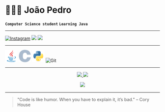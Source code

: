 # 👩🏻‍💻 João Pedro

**`Computer Science student`** **`Learning Java`**

---

  [![Instagram](https://img.shields.io/badge/-@pedrooliv.sz-E4405F?style=for-the-badge&logo=instagram&logoColor=white)](https://instagram.com/pedrooliv.sz)
  <a href = "mailto:pedrooliv.szz@gmail.com"><img src="https://img.shields.io/badge/-Gmail-%23333?style=for-the-badge&logo=gmail&logoColor=white" target="_blank"></a>
  <a href="https://www.linkedin.com/in/pedrooliv-sz" target="_blank"><img src="https://img.shields.io/badge/-LinkedIn-%230077B5?style=for-the-badge&logo=linkedin&logoColor=white" target="_blank"></a> 

---

<p align="left">
  <img src="https://raw.githubusercontent.com/devicons/devicon/master/icons/java/java-original.svg" alt="Java" width="40" height="40"/>
  <img src="https://raw.githubusercontent.com/devicons/devicon/master/icons/c/c-original.svg" alt="C" width="40" height="40"/>
  <img src="https://raw.githubusercontent.com/devicons/devicon/master/icons/python/python-original.svg" alt="Python" width="40" height="40"/>
  <img src="https://www.vectorlogo.zone/logos/git-scm/git-scm-icon.svg" alt="Git" width="40" height="40"/>
</p>

---

<div align="center">
  <a href="https://github.com/pedroolivsz">
    <img height="150em" src="https://github-readme-stats.vercel.app/api?username=pedroolivsz&show_icons=true&theme=radical" />
    <img height="150em" src="https://github-readme-streak-stats.herokuapp.com/?user=pedroolivsz&theme=radical" />
  </a>
</div>

<p align="center">
    <img src="https://github-readme-stats.vercel.app/api/top-langs/?username=pedroolivsz&layout=compact&theme=radical" />
</p>

---



> "Code is like humor. When you have to explain it, it’s bad." – Cory House
